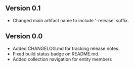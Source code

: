 ## Version 0.1
- Changed main artifact name to include '-release' suffix.

## Version 0.0
- Added CHANGELOG.md for tracking release notes.
- Fixed build status badge on README.md.
- Added collection navigation for entity members
